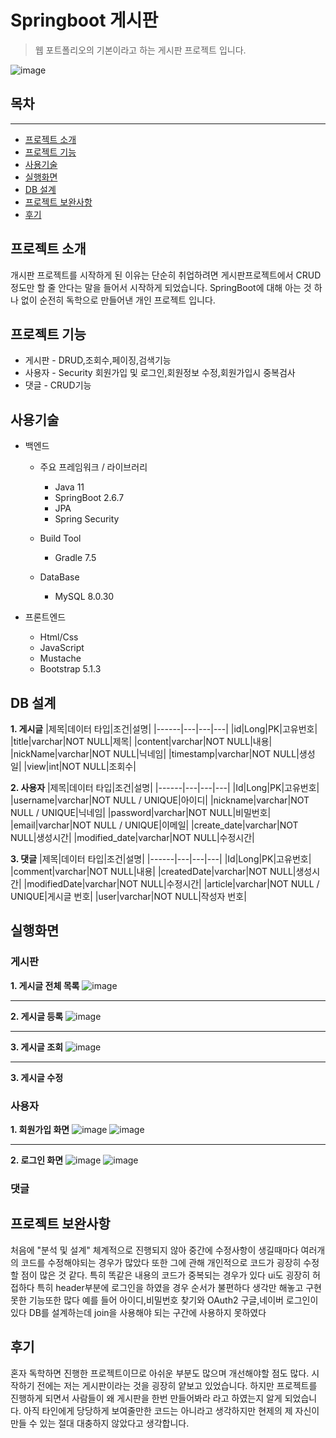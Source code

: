 # Springboot 게시판
>웹 포트폴리오의 기본이라고 하는 게시판 프로젝트 입니다.

![image](https://user-images.githubusercontent.com/103357002/195012500-62b6200a-b088-445e-95e9-b56b2a1d511a.png)




## 목차
___




* [프로젝트 소개](#프로젝트-소개)
* [프로젝트 기능](#프로젝트-기능)
* [사용기술](#사용기술)
* [실행화면](#실행화면)
* [DB 설계](#DB-설계)
* [프로젝트 보완사항](#프로젝트-보완사항)
* [후기](#후기)


## 프로젝트 소개

개시판 프로젝트를 시작하게 된 이유는 단순히 취업하려면 게시판프로젝트에서 CRUD정도만 할 줄 안다는 말을 들어서 시작하게 되었습니다.
SpringBoot에 대해 아는 것 하나 없이 순전히 독학으로 만들어낸 개인 프로젝트 입니다.


## 프로젝트 기능

* 게시판 - DRUD,조회수,페이징,검색기능
* 사용자 - Security 회원가입 및 로그인,회원정보 수정,회원가입시 중복검사
* 댓글 - CRUD기능


## 사용기술

* 백엔드
  * 주요 프레임워크 / 라이브러리
    * Java 11
    * SpringBoot 2.6.7
    * JPA
    * Spring Security
    
  * Build Tool
    * Gradle 7.5

  * DataBase
    * MySQL 8.0.30
    
* 프론트엔드
  * Html/Css
  * JavaScript
  * Mustache
  * Bootstrap 5.1.3



## DB 설계

**1. 게시글**
|제목|데이터 타입|조건|설명|
|------|---|---|---|
|id|Long|PK|고유번호|
|title|varchar|NOT NULL|제목|
|content|varchar|NOT NULL|내용|
|nickName|varchar|NOT NULL|닉네임|
|timestamp|varchar|NOT NULL|생성일|
|view|int|NOT NULL|조회수|


**2. 사용자**
|제목|데이터 타입|조건|설명|
|------|---|---|---|
|Id|Long|PK|고유번호|
|username|varchar|NOT NULL / UNIQUE|아이디|
|nickname|varchar|NOT NULL / UNIQUE|닉네임|
|password|varchar|NOT NULL|비밀번호|
|email|varchar|NOT NULL / UNIQUE|이메일|
|create_date|varchar|NOT NULL|생성시간|
|modified_date|varchar|NOT NULL|수정시간|


**3. 댓글**
|제목|데이터 타입|조건|설명|
|------|---|---|---|
|Id|Long|PK|고유번호|
|comment|varchar|NOT NULL|내용|
|createdDate|varchar|NOT NULL|생성시간|
|modifiedDate|varchar|NOT NULL|수정시간|
|article|varchar|NOT NULL / UNIQUE|게시글 번호|
|user|varchar|NOT NULL|작성자 번호|
  
  
## 실행화면

### **게시판**
**1. 게시글 전체 목록**
![image](https://user-images.githubusercontent.com/103357002/195012956-4f8791e6-5c5c-4d83-b9aa-c28544c22251.png)
___

**2. 게시글 등록**
![image](https://user-images.githubusercontent.com/103357002/195013065-6b1ac999-8f81-419c-8fc1-05c525a7fda3.png)
___

**3. 게시글 조회**
![image](https://user-images.githubusercontent.com/103357002/195013145-71955ea2-1a5f-4190-bc2f-f03afa917b5e.png)
___

**3. 게시글 수정**


### **사용자**
**1. 회원가입 화면**
![image](https://user-images.githubusercontent.com/103357002/195012594-b71f6404-c979-4047-aa9b-30b415ef54bd.png)
![image](https://user-images.githubusercontent.com/103357002/195012634-57ae393e-3d3d-4348-801d-801de3379ead.png)

___

**2. 로그인 화면**
![image](https://user-images.githubusercontent.com/103357002/195012734-51b704bc-35bf-480f-9b20-f12f5e801387.png)
![image](https://user-images.githubusercontent.com/103357002/195012775-dcc282f6-449f-4cda-937a-ae07d9f3ae6a.png)


### **댓글**






## 프로젝트 보완사항
처음에 "분석 및 설계" 체계적으로 진행되지 않아 중간에 수정사항이 생길때마다 여러개의 코드를 수정해야되는 경우가 많았다
또한 그에 관해 개인적으로 코드가 굉장히 수정할 점이 많은 것 같다. 특히 똑같은 내용의 코드가 중복되는 경우가 있다
ui도 굉장히 허접하다 특히 header부분에 로그인을 하였을 경우 순서가 불편하다
생각만 해놓고 구현 못한 기능또한 많다 예를 들어 아이디,비밀번호 찾기와 OAuth2 구글,네이버 로그인이 있다
DB를 설계하는데 join을 사용해야 되는 구간에 사용하지 못하였다

## 후기
혼자 독학하면 진행한 프로젝트이므로 아쉬운 부분도 많으며 개선해야할 점도 많다.
시작하기 전에는 저는 게시판이라는 것을 굉장히 얕보고 있었습니다.
하지만 프로젝트를 진행하게 되면서 사람들이 왜 게시판을 한번 만들어봐라 라고 하였는지 알게 되었습니다.
아직 타인에게 당당하게 보여줄만한 코드는 아니라고 생각하지만 현제의 제 자신이 만들 수 있는 절대 대충하지 않았다고 생각합니다.
